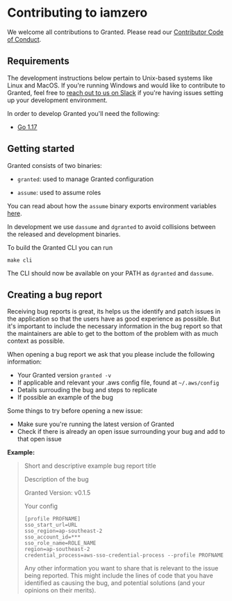 # Contributing to iamzero

We welcome all contributions to Granted. Please read our [Contributor Code of Conduct](./CODE_OF_CONDUCT.md).

## Requirements

The development instructions below pertain to Unix-based systems like Linux and MacOS. If you're running Windows and would like to contribute to Granted, feel free to [reach out to us on Slack](https://join.slack.com/t/commonfatecommunity/shared_invite/zt-q4m96ypu-_gYlRWD3k5rIsaSsqP7QMg) if you're having issues setting up your development environment.

In order to develop Granted you'll need the following:

- [Go 1.17](https://go.dev/doc/install)

## Getting started

Granted consists of two binaries:

- `granted`: used to manage Granted configuration

- `assume`: used to assume roles

You can read about how the `assume` binary exports environment variables [here](https://docs.commonfate.io/granted/internals/shell-alias).

In development we use `dassume` and `dgranted` to avoid collisions between the released and development binaries.

To build the Granted CLI you can run

```
make cli
```

The CLI should now be available on your PATH as `dgranted` and `dassume`.

## Creating a bug report
Receiving bug reports is great, its helps us the identify and patch issues in the application so that the users have as good experience as possible. But it's important to include the necessary information in the bug report so that the maintainers are able to get to the bottom of the problem with as much context as possible. 

When opening a bug report we ask that you please include the following information:
- Your Granted version `granted -v` 
- If applicable and relevant your .aws config file, found at `~/.aws/config`
- Details surrouding the bug and steps to replicate
- If possible an example of the bug 

Some things to try before opening a new issue:
- Make sure you're running the latest version of Granted 
- Check if there is already an open issue surrounding your bug and add to that open issue


**Example:**
> Short and descriptive example bug report title
> 
> Description of the bug
>
> Granted Version: v0.1.5
>
> Your config
> ```
> [profile PROFNAME]
> sso_start_url=URL 
> sso_region=ap-southeast-2 
> sso_account_id=***
> sso_role_name=ROLE_NAME 
> region=ap-southeast-2 
> credential_process=aws-sso-credential-process --profile PROFNAME 
>```
> Any other information you want to share that is relevant to the issue being
> reported. This might include the lines of code that you have identified as
> causing the bug, and potential solutions (and your opinions on their
> merits).